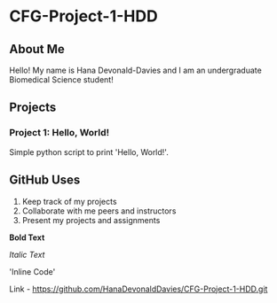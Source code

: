 # CFG-Project-1-HDD
## About Me 
Hello! My name is Hana Devonald-Davies and I am an undergraduate Biomedical Science student!

## Projects
### Project 1: Hello, World!
Simple python script to print \'Hello, World!\'.

## GitHub Uses
1. Keep track of my projects
2. Collaborate with me peers and instructors
3. Present my projects and assignments

**Bold Text**

*Italic Text*

\'Inline Code\'

Link -  https://github.com/HanaDevonaldDavies/CFG-Project-1-HDD.git
